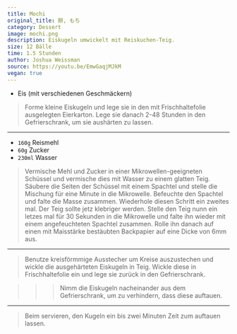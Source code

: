 ```yaml
---
title: Mochi
original_title: 餅, もち
category: Dessert
image: mochi.png
description: Eiskugeln umwickelt mit Reiskuchen-Teig.
size: 12 Bälle
time: 1.5 Stunden
author: Joshua Weissman
source: https://youtu.be/EmwGaqjMJkM
vegan: true
---
```


* Eis (mit verschiedenen Geschmäckern)

> Forme kleine Eiskugeln und lege sie in den mit Frischhaltefolie ausgelegten Eierkarton. Lege sie danach 2-48 Stunden in den Gefrierschrank, um sie aushärten zu lassen.

---

* `160g` Reismehl
* `60g` Zucker
* `230ml` Wasser

> Vermische Mehl und Zucker in einer Mikrowellen-geeigneten Schüssel und vermische dies mit Wasser zu einem glatten Teig. Säubere die Seiten der Schüssel mit einem Spachtel und stelle die Mischung für eine Minute in die Mikrowelle. Befeuchte den Spachtel und falte die Masse zusammen. Wiederhole diesen Schritt ein zweites mal. Der Teig sollte jetz klebriger werden. Stelle den Teig nunn ein letzes mal für 30 Sekunden in die Mikrowelle und falte ihn wieder mit einem angefeuchteten Spachtel zusammen. Rolle ihn danach auf einen mit Maisstärke bestäubten Backpapier auf eine Dicke von 6mm aus.

---

> Benutze kreisförmmige Ausstecher um Kreise auszustechen und wickle die ausgehärteten Eiskugeln in Teig. Wickle diese in Frischhaltefolie ein und lege sie zurück in den Gefrierschrank.

>>> Nimm die Eiskugeln nacheinander aus dem Gefrierschrank, um zu verhindern, dass diese auftauen.

---

> Beim servieren, den Kugeln ein bis zwei Minuten Zeit zum auftauen lassen.